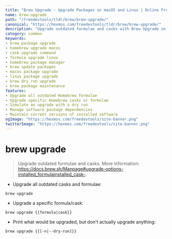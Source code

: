 ```yaml
---
title: "Brew Upgrade - Upgrade Packages on macOS and Linux | Online Free DevTools by Hexmos"
name: brew-upgrade
path: "/freedevtools/tldr/brew/brew-upgrade/"
canonical: "https://hexmos.com/freedevtools/tldr/brew/brew-upgrade/"
description: "Upgrade outdated formulae and casks with Brew Upgrade on macOS and Linux. Manage your software packages and dependencies efficiently. Free online tool, no registration required."
category: common
keywords:
- brew package upgrade
- homebrew upgrade macos
- cask upgrade command
- formula upgrade linux
- homebrew package manager
- brew update packages
- macos package upgrade
- linux package upgrade
- brew dry run upgrade
- brew package maintenance
features:
- Upgrade all outdated Homebrew formulae
- Upgrade specific Homebrew casks or formulae
- Simulate an upgrade with a dry run
- Manage software package dependencies
- Maintain current versions of installed software
ogImage: "https://hexmos.com/freedevtools/site-banner.png"
twitterImage: "https://hexmos.com/freedevtools/site-banner.png"
---
```


# brew upgrade

> Upgrade outdated formulae and casks.
> More information: <https://docs.brew.sh/Manpage#upgrade-options-installed_formulainstalled_cask->.

- Upgrade all outdated casks and formulae:

`brew upgrade`

- Upgrade a specific formula/cask:

`brew upgrade {{formula|cask}}`

- Print what would be upgraded, but don't actually upgrade anything:

`brew upgrade {{[-n|--dry-run]}}`
